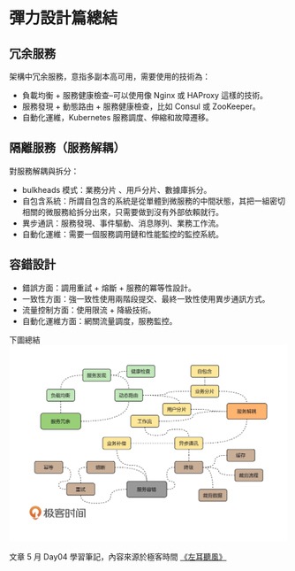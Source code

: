# 彈力設計篇總結

## 冗余服務

架構中冗余服務，意指多副本高可用，需要使用的技術為：
* 負載均衡 + 服務健康檢查–可以使用像 Nginx 或 HAProxy 這樣的技術。
* 服務發現 + 動態路由 + 服務健康檢查，比如 Consul 或 ZooKeeper。
* 自動化運維，Kubernetes 服務調度、伸縮和故障遷移。

## 隔離服務（服務解耦）

對服務解耦與拆分：
* bulkheads 模式：業務分片 、用戶分片、數據庫拆分。
* 自包含系統：所謂自包含的系統是從單體到微服務的中間狀態，其把一組密切相關的微服務給拆分出來，只需要做到沒有外部依賴就行。
* 異步通訊：服務發現、事件驅動、消息隊列、業務工作流。
* 自動化運維：需要一個服務調用鏈和性能監控的監控系統。

## 容錯設計

* 錯誤方面：調用重試 + 熔斷 + 服務的冪等性設計。
* 一致性方面：強一致性使用兩階段提交、最終一致性使用異步通訊方式。
* 流量控制方面：使用限流 + 降級技術。
* 自動化運維方面：網關流量調度，服務監控。

下圖總結
![](media/16832113427911/16832119249581.jpg)

文章 5 月 Day04 學習筆記，內容來源於極客時間 [《左耳聽風》](http://gk.link/a/122Qj)